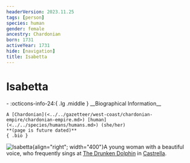 ```yaml
---
headerVersion: 2023.11.25
tags: [person]
species: human
gender: female
ancestry: Chardonian
born: 1731
activeYear: 1731
hide: [navigation]
title: Isabetta
---
```

# Isabetta
<div class="grid cards ext-narrow-margin ext-one-column" markdown>
- :octicons-info-24:{ .lg .middle } __Biographical Information__

    A [Chardonian](<../../gazetteer/west-coast/chardonian-empire/chardonian-empire.md>) [human](<../../species/humans/humans.md>) (she/her)  
    **(page is future dated)**  
    { .bio }

</div>


![Isabetta](../../assets/isabetta.png){align="right"; width="400"}A young woman with a beautiful voice, who frequently sings at [The Drunken Dolphin](<../../gazetteer/west-coast/chardonian-empire/apporia/the-drunken-dolphin.md>) in [Castrella](<../../gazetteer/west-coast/chardonian-empire/apporia/castrella.md>). 

